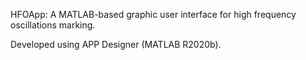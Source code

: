 HFOApp: A MATLAB-based graphic user interface for high frequency oscillations marking.


Developed using APP Designer (MATLAB R2020b).

